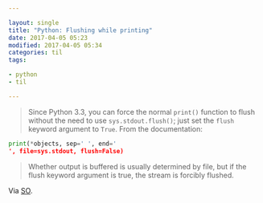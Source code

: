 ```yaml
---

layout: single
title: "Python: Flushing while printing"
date: 2017-04-05 05:23
modified: 2017-04-05 05:34
categories: til
tags:

- python
- til

---
```


> Since Python 3.3, you can force the normal `print()` function to flush without the need to use
> `sys.stdout.flush()`; just set the `flush` keyword argument to `True`. From the documentation:

```python
print(*objects, sep=' ', end='
', file=sys.stdout, flush=False)
```

> Whether output is buffered is usually determined by file, but if the flush keyword argument is true,
> the stream is forcibly flushed.

Via [SO](https://stackoverflow.com/a/23142556).
